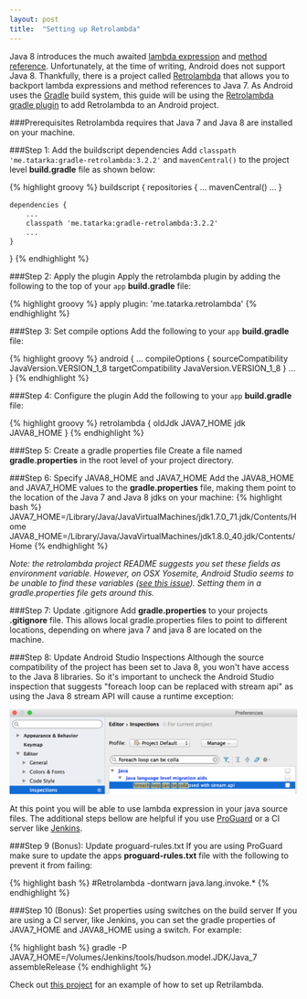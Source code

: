 ```yaml
---
layout: post
title:  "Setting up Retrolambda"
---
```


Java 8 introduces the much awaited [lambda expression] and [method reference]. Unfortunately, at the time of writing, Android does not support Java 8. Thankfully, there is a project called [Retrolambda] that allows you to backport lambda expressions and method references to Java 7. As Android uses the [Gradle] build system, this guide will be using the [Retrolambda gradle plugin] to add Retrolambda to an Android project.

<!--more-->

###Prerequisites
Retrolambda requires that Java 7 and Java 8 are installed on your machine.

###Step 1: Add the buildscript dependencies
Add `classpath 'me.tatarka:gradle-retrolambda:3.2.2'` and `mavenCentral()` to the project level **build.gradle** file as shown below:

{% highlight groovy %}
buildscript {
    repositories {
        ...
        mavenCentral()
        ...
    }

    dependencies {
        ...
        classpath 'me.tatarka:gradle-retrolambda:3.2.2'
        ...
    }
}
{% endhighlight %}

###Step 2: Apply the plugin
Apply the retrolambda plugin by adding the following to the top of your `app` **build.gradle** file:

{% highlight groovy %}
apply plugin: 'me.tatarka.retrolambda'
{% endhighlight %}

###Step 3: Set compile options
Add the following to your `app` **build.gradle** file:

{% highlight groovy %}
android {
    ...
    compileOptions {
        sourceCompatibility JavaVersion.VERSION_1_8
        targetCompatibility JavaVersion.VERSION_1_8
    }
    ...
  }
{% endhighlight %}

###Step 4: Configure the plugin
Add the following to your `app` **build.gradle** file:

{% highlight groovy %}
retrolambda {
    oldJdk JAVA7_HOME
    jdk JAVA8_HOME
}
{% endhighlight %}

###Step 5: Create a gradle properties file
Create a file named **gradle.properties** in the root level of your project directory.

###Step 6: Specify JAVA8_HOME and JAVA7_HOME
Add the JAVA8_HOME and JAVA7_HOME values to the **gradle.properties** file, making them point
to the location of the Java 7 and Java 8 jdks on your machine:
{% highlight bash %}
JAVA7_HOME=/Library/Java/JavaVirtualMachines/jdk1.7.0_71.jdk/Contents/Home
JAVA8_HOME=/Library/Java/JavaVirtualMachines/jdk1.8.0_40.jdk/Contents/Home
{% endhighlight %}

*Note: the retrolambda project README suggests you set these fields as environment variable. However, on OSX Yosemite, Android Studio seems to be unable to find these variables ([see this issue]). Setting them in a gradle.properties file gets around this.*

###Step 7: Update .gitignore
Add  **gradle.properties** to your projects **.gitignore** file. This allows local gradle.properties files to point to different locations, depending on where java 7 and java 8 are located on the machine.

###Step 8: Update Android Studio Inspections
Although the source compatibility of the project has been set to Java 8, you won't have access to the Java 8 libraries. So it's important to uncheck the Android Studio inspection that suggests "foreach loop can be replaced with stream api" as using the Java 8 stream API will cause a runtime exception:

![Android Studio Inspections](/assets/retrolambda_inspections.jpg)

At this point you will be able to use lambda expression in your java source files. The additional steps bellow are helpful if you use [ProGuard] or a CI server like [Jenkins].

###Step 9 (Bonus): Update proguard-rules.txt
If you are using ProGuard make sure to update the apps **proguard-rules.txt** file with the following to prevent it from failing:

{% highlight bash %}
#Retrolambda
-dontwarn java.lang.invoke.*
{% endhighlight %}

###Step 10 (Bonus): Set properties using switches on the build server
If you are using a CI server, like Jenkins, you can set the gradle properties of JAVA7_HOME and JAVA8_HOME using a switch. For example:

{% highlight bash %}
gradle -P JAVA7_HOME=/Volumes/Jenkins/tools/hudson.model.JDK/Java_7 assembleRelease
{% endhighlight %}

Check out [this project] for an example of how to set up Retrilambda.

[Retrolambda]:https://github.com/orfjackal/retrolambda
[Retrolambda gradle plugin]:https://github.com/evant/gradle-retrolambda
[ProGuard]: http://proguard.sourceforge.net/
[see this issue]: https://github.com/evant/gradle-retrolambda/issues/61
[Jenkins]: https://jenkins-ci.org/
[lambda expression]:https://docs.oracle.com/javase/tutorial/java/javaOO/lambdaexpressions.html
[Gradle]:https://gradle.org/
[method reference]:https://docs.oracle.com/javase/tutorial/java/javaOO/methodreferences.html
[this project]: https://github.com/andersmurphy/chain/commit/1afec87e14f609bd5c7deb6aff8c5a00774be92b
